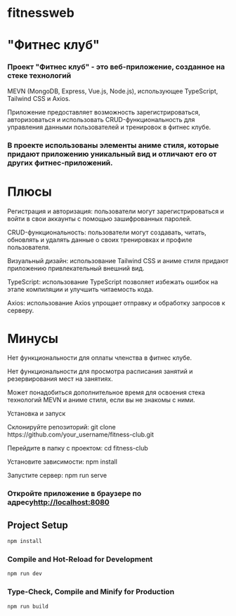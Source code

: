 # fitnessweb

<h1>"Фитнес клуб"</h1>
<h3>Проект "Фитнес клуб" - это веб-приложение, созданное на стеке технологий</h3>
MEVN (MongoDB, Express, Vue.js, Node.js), использующее TypeScript, Tailwind CSS и Axios.</h3>
<p>Приложение предоставляет возможность зарегистрироваться, 
авторизоваться и использовать CRUD-функциональность для управления данными пользователей и тренировок в фитнес клубе.</p>

<h3>В проекте использованы элементы аниме стиля, которые придают приложению уникальный вид и отличают его от других фитнес-приложений.</h3>

<h1>Плюсы</h1>
<p>Регистрация и авторизация: пользователи могут зарегистрироваться и войти в свои аккаунты с помощью зашифрованных паролей.</p>
<p>CRUD-функциональность: пользователи могут создавать, читать, обновлять и удалять данные о своих тренировках и профиле пользователя.</p>
<p>Визуальный дизайн: использование Tailwind CSS и аниме стиля придают приложению привлекательный внешний вид.</p>
<p>TypeScript: использование TypeScript позволяет избежать ошибок на этапе компиляции и улучшить читаемость кода.</p>
<p>Axios: использование Axios упрощает отправку и обработку запросов к серверу.</p>
<h1>Минусы</h1>
<p>Нет функциональности для оплаты членства в фитнес клубе.</p>
<p>Нет функциональности для просмотра расписания занятий и резервирования мест на занятиях.</p>
<p>Может понадобиться дополнительное время для освоения стека технологий MEVN и аниме стиля, если вы не знакомы с ними.</p>
Установка и запуск
<p>Склонируйте репозиторий: git clone https://github.com/your_username/fitness-club.git</p>
<p>Перейдите в папку с проектом: cd fitness-club</p>
<p>Установите зависимости: npm install</p>
<p>Запустите сервер: npm run serve</p>
<h3>Откройте приложение в браузере по адресу<a href="http://localhost:8080">http://localhost:8080</a><h3>

## Project Setup

```sh
npm install
```

### Compile and Hot-Reload for Development

```sh
npm run dev
```

### Type-Check, Compile and Minify for Production

```sh
npm run build
```
